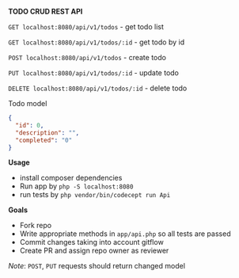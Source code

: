 **TODO CRUD REST API**


`GET localhost:8080/api/v1/todos` - get todo list

`GET localhost:8080/api/v1/todos/:id` - get todo by id

`POST localhost:8080/api/v1/todos` - create todo

`PUT localhost:8080/api/v1/todos/:id` - update todo

`DELETE localhost:8080/api/v1/todos/:id` - delete todo

Todo model

```json
{
  "id": 0,
  "description": "",
  "completed": "0"
}
```

**Usage**

* install composer dependencies
* Run app by `php -S localhost:8080`
* run tests by `php vendor/bin/codecept run Api` 

**Goals**

* Fork repo
* Write appropriate methods in `app/api.php` so all tests are passed
* Commit changes taking into account gitflow
* Create PR and assign repo owner as reviewer

*Note*: `POST`, `PUT` requests should return changed model
